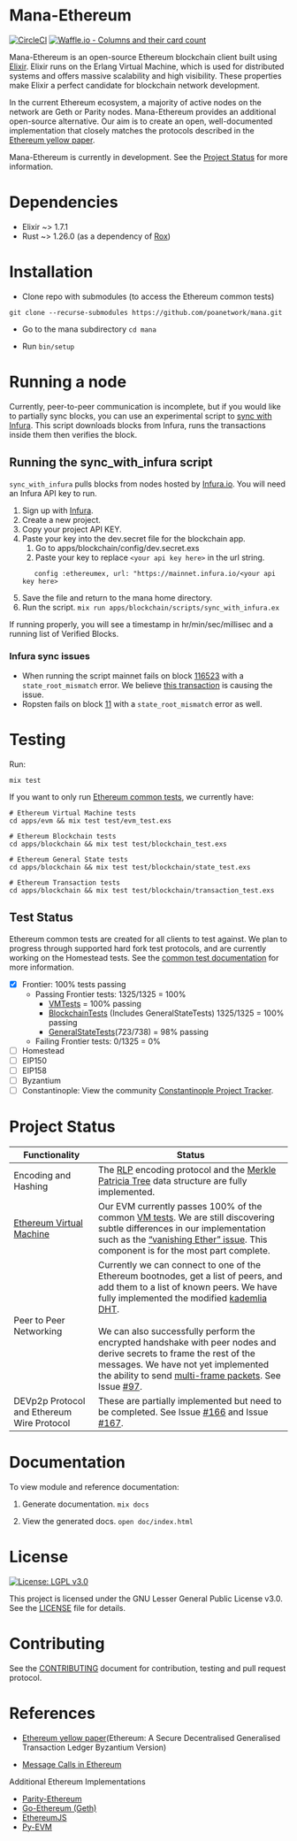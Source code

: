 # Mana-Ethereum

[![CircleCI](https://circleci.com/gh/poanetwork/mana/tree/master.svg?style=svg)](https://circleci.com/gh/poanetwork/mana/tree/master) [![Waffle.io - Columns and their card count](https://badge.waffle.io/poanetwork/mana.svg?columns=all)](https://waffle.io/poanetwork/mana)

Mana-Ethereum is an open-source Ethereum blockchain client built using [Elixir](https://elixir-lang.org/). Elixir runs on the Erlang Virtual Machine, which is used for distributed systems and offers massive scalability and high visibility. These properties make Elixir a perfect candidate for blockchain network development.

In the current Ethereum ecosystem, a majority of active nodes on the network are Geth or Parity nodes. Mana-Ethereum provides an additional open-source alternative. Our aim is to create an open, well-documented implementation that closely matches the protocols described in the [Ethereum yellow paper](https://ethereum.github.io/yellowpaper/paper.pdf).

Mana-Ethereum is currently in development. See the [Project Status](#project-status) for more information.

# Dependencies

 * Elixir ~> 1.7.1
 * Rust ~> 1.26.0 (as a dependency of [Rox](https://github.com/urbint/rox))


# Installation

* Clone repo with submodules (to access the Ethereum common tests)

```
git clone --recurse-submodules https://github.com/poanetwork/mana.git
```

* Go to the mana subdirectory `cd mana`

* Run `bin/setup`

# Running a node

Currently, peer-to-peer communication is incomplete, but if you would like
to partially sync blocks, you can use an experimental script to [sync with
Infura](https://github.com/poanetwork/mana/blob/master/apps/blockchain/scripts/sync_with_infura.ex). This script downloads blocks from Infura, runs the transactions inside them then verifies the block.

## Running the sync_with_infura script

`sync_with_infura` pulls blocks from nodes hosted by
[Infura.io](https://infura.io/). You will need an Infura API key to run.

1. Sign up with [Infura](https://infura.io/register).
2. Create a new project.
3. Copy your project API KEY.
4. Paste your key into the dev.secret file for the blockchain app.
    1. Go to apps/blockchain/config/dev.secret.exs
    2. Paste your key to replace `<your api key here>` in the url string.
    ```Use Mix.Config
       config :ethereumex, url: "https://mainnet.infura.io/<your api key here>
     ```
5. Save the file and return to the mana home directory.
6. Run the script.
`mix run apps/blockchain/scripts/sync_with_infura.ex`

If running properly, you will see a timestamp in hr/min/sec/millisec and a running list of Verified Blocks.

### Infura sync issues

- When running the script mainnet fails on block [116523](https://etherscan.io/txs?block=116524) with a `state_root_mismatch` error. We believe [this transaction](https://etherscan.io/tx/0x5dd753ec16e8bf9429f7583b7cf7d4302daeb9616660051b8038da0f4b9f3e41) is causing the issue.
- Ropsten fails on block [11](https://ropsten.etherscan.io/txs?block=11) with a `state_root_mismatch` error as well.

# Testing

Run:

```
mix test
```

If you want to only run [Ethereum common
tests](https://github.com/ethereum/tests), we currently have:

```
# Ethereum Virtual Machine tests
cd apps/evm && mix test test/evm_test.exs

# Ethereum Blockchain tests
cd apps/blockchain && mix test test/blockchain_test.exs

# Ethereum General State tests
cd apps/blockchain && mix test test/blockchain/state_test.exs

# Ethereum Transaction tests
cd apps/blockchain && mix test test/blockchain/transaction_test.exs
```

## Test Status

Ethereum common tests are created for all clients to test against. We plan to progress through supported hard fork test protocols, and are currently working on the Homestead tests. See the [common test documentation](http://ethereum-tests.readthedocs.io/en/latest/index.html) for more information.

- [x] Frontier: 100% tests passing
  - Passing Frontier tests: 1325/1325 = 100%
    - [VMTests](https://github.com/ethereum/tests/tree/develop/VMTests/vmTests) = 100% passing
    - [BlockchainTests](https://github.com/ethereum/tests/tree/develop/BlockchainTests) (Includes GeneralStateTests) 1325/1325 = 100% passing
    - [GeneralStateTests](https://github.com/ethereum/tests/tree/develop/GeneralStateTests)(723/738) = 98% passing
  - Failing Frontier tests: 0/1325 = 0%
- [ ] Homestead
- [ ] EIP150
- [ ] EIP158
- [ ] Byzantium
- [ ] Constantinople:  View the community [Constantinople Project Tracker](https://github.com/ethereum/pm/issues/53).

# Project Status

| Functionality | Status          |
| ------------- |-------------- |
| Encoding and Hashing | The [RLP](https://hex.pm/packages/ex_rlp) encoding protocol and the [Merkle Patricia Tree](https://github.com/poanetwork/mana/tree/master/apps/merkle_patricia_tree) data structure are fully implemented.|
| [Ethereum Virtual Machine](https://github.com/poanetwork/mana/tree/master/apps/evm) | Our EVM currently passes 100% of the common [VM tests](https://github.com/ethereum/tests/tree/develop/VMTests). We are still discovering subtle differences in our implementation such as the [“vanishing Ether” issue](https://github.com/poanetwork/mana/commit/aa3056efe341dd548a750c6f5b4c8962ccef2518). This component is for the most part complete.    |
| Peer to Peer Networking | Currently we can connect to one of the Ethereum bootnodes, get a list of peers, and add them to a list of known peers. We have fully implemented the modified [kademlia DHT](https://github.com/poanetwork/mana/tree/master/apps/ex_wire/lib/ex_wire/kademlia). <br /><br />We can also successfully perform the encrypted handshake with peer nodes and derive secrets to frame the rest of the messages. We have not yet implemented the ability to send [multi-frame packets](https://github.com/ethereum/devp2p/blob/master/rlpx.md#framing). See Issue [#97](https://github.com/poanetwork/mana/issues/97).  |
| DEVp2p Protocol and Ethereum Wire Protocol | These are partially implemented but need to be completed. See Issue [#166](https://github.com/poanetwork/mana/issues/166) and Issue [#167](https://github.com/poanetwork/mana/issues/167). |

# Documentation
To view module and reference documentation:

1. Generate documentation.
`mix docs`

2. View the generated docs.
`open doc/index.html`

# License

[![License: LGPL v3.0](https://img.shields.io/badge/License-LGPL%20v3-blue.svg)](https://www.gnu.org/licenses/lgpl-3.0)

This project is licensed under the GNU Lesser General Public License v3.0. See the [LICENSE](LICENSE) file for details.


# Contributing

See the [CONTRIBUTING](CONTRIBUTING.md) document for contribution, testing and pull request protocol.


# References

* [Ethereum yellow paper](https://ethereum.github.io/yellowpaper/paper.pdf)(Ethereum: A Secure Decentralised Generalised Transaction Ledger Byzantium Version)

* [Message Calls in Ethereum](http://www.badykov.com/ethereum/2018/06/17/message-calls-in-ethereum/)

Additional Ethereum Implementations

* [Parity-Ethereum](https://github.com/paritytech/parity-ethereum)
* [Go-Ethereum (Geth)](https://github.com/ethereum/go-ethereum/)
* [EthereumJS](https://github.com/ethereumjs/ethereumjs-vm)
* [Py-EVM](https://github.com/ethereum/py-evm)
